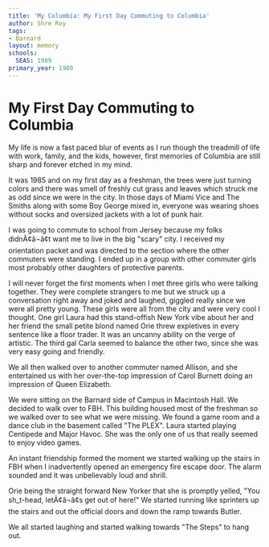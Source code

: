 ```yaml
---
title: 'My Columbia: My First Day Commuting to Columbia'
author: Shre Roy
tags:
- Barnard
layout: memory
schools:
  SEAS: 1989
primary_year: 1989
---
```

# My First Day Commuting to Columbia

My life is now a fast paced blur of events as I run though the treadmill of life with work, family, and the kids, however, first memories of Columbia are still sharp and forever etched in my mind.

It was 1985 and on my first day as a freshman, the trees were just turning colors and there was smell of freshly cut grass and leaves which struck me as odd since we were in the city. In those days of Miami Vice and The Smiths along with some Boy George mixed in, everyone was wearing shoes without socks and oversized jackets with a lot of punk hair.

I was going to commute to school from Jersey because my folks didnÃ¢â¬â¢t want me to live in the big "scary" city. I received my orientation packet and was directed to the section where the other commuters were standing. I ended up in a group with other commuter girls most probably other daughters of protective parents.

I will never forget the first moments when I met three girls who were talking together. They were complete strangers to me but we struck up a conversation right away and joked and laughed, giggled really since we were all pretty young. These girls were all from the city and were very cool I thought. One girl Laura had this stand-offish New York vibe about her and her friend the small petite blond named Orie threw expletives in every sentence like a floor trader. It was an uncanny ability on the verge of artistic. The third gal Carla seemed to balance the other two, since she was very easy going and friendly.

We all then walked over to another commuter named Allison, and she entertained us with her over-the-top impression of Carol Burnett doing an impression of Queen Elizabeth.

We were sitting on the Barnard side of Campus in Macintosh Hall. We decided to walk over to FBH. This building housed most of the freshman so we walked over to see what we were missing. We found a game room and a dance club in the basement called "The PLEX".  Laura started playing Centipede and Major Havoc. She was the only one of us that really seemed to enjoy video games.

An instant friendship formed the moment we started walking up the stairs in FBH when I inadvertently opened an emergency fire escape door. The alarm sounded and it was unbelievably loud and shrill.

Orie being the straight forward New Yorker that she is promptly yelled, "You sh_t-head, letÃ¢â¬â¢s get out of here!" We started running like sprinters up the stairs and out the official doors and down the ramp towards Butler.

We all started laughing and started walking towards "The Steps" to hang out.
